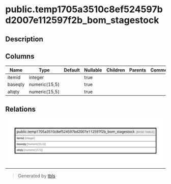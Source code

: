 # public.temp1705a3510c8ef524597bd2007e112597f2b_bom_stagestock

## Description

## Columns

| Name | Type | Default | Nullable | Children | Parents | Comment |
| ---- | ---- | ------- | -------- | -------- | ------- | ------- |
| itemid | integer |  | true |  |  |  |
| baseqty | numeric(15,5) |  | true |  |  |  |
| altqty | numeric(15,5) |  | true |  |  |  |

## Relations

![er](public.temp1705a3510c8ef524597bd2007e112597f2b_bom_stagestock.svg)

---

> Generated by [tbls](https://github.com/k1LoW/tbls)
